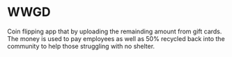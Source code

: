 # WWGD
Coin flipping app that by uploading the remainding amount from gift cards. The money is used to pay employees as well as 50% recycled back into the community to help those struggling with no shelter.
